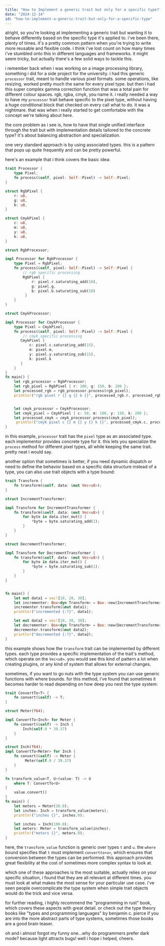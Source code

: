 ```yaml
---
title: "How to Implement a generic trait but only for a specific type?"
date: "2024-12-14"
id: "how-to-implement-a-generic-trait-but-only-for-a-specific-type"
---
```


alright, so you're looking at implementing a generic trait but wanting it to behave differently based on the specific type it's applied to. i've been there, plenty of times. it's a pretty common pattern when you're trying to write more reusable and flexible code. i think i've lost count on how many times i've stumbled onto this in different languages and frameworks. it might seem tricky, but actually there's a few solid ways to tackle this.

i remember back when i was working on a image processing library, something i did for a side project for the university. i had this generic `processor` trait, meant to handle various pixel formats. some operations, like resizing, worked pretty much the same for every pixel type. but then i had this super complex gamma correction function that was a total pain for different colour spaces. rgb, rgba, cmyk, you name it. i really needed a way to have my `processor` trait behave specific to the pixel type, without having a huge conditional block that checked on every call what to do. it was a nightmare. that was when i really started to get comfortable with the concept we're talking about here.

the core problem as i see is, how to have that single unified interface through the trait but with implementation details tailored to the concrete type? it's about balancing abstraction and specialization.

one very standard approach is by using associated types. this is a pattern that pops up quite frequently and can be pretty powerful.

here's an example that i think covers the basic idea:

```rust
trait Processor {
    type Pixel;
    fn process(&self, pixel: Self::Pixel) -> Self::Pixel;
}

struct RgbPixel {
    r: u8,
    g: u8,
    b: u8,
}

struct CmykPixel {
    c: u8,
    m: u8,
    y: u8,
    k: u8,
}

struct RgbProcessor;

impl Processor for RgbProcessor {
    type Pixel = RgbPixel;
    fn process(&self, pixel: Self::Pixel) -> Self::Pixel {
        // rgb specific processing
        RgbPixel {
            r: pixel.r.saturating_add(10),
            g: pixel.g,
            b: pixel.b.saturating_sub(10)
         }
    }
}

struct CmykProcessor;

impl Processor for CmykProcessor {
    type Pixel = CmykPixel;
    fn process(&self, pixel: Self::Pixel) -> Self::Pixel {
        // cmyk specific processing
       CmykPixel {
           c: pixel.c.saturating_add(15),
           m: pixel.m,
           y: pixel.y.saturating_sub(15),
           k: pixel.k
       }
    }
}
fn main() {
    let rgb_processor = RgbProcessor;
    let rgb_pixel = RgbPixel { r: 100, g: 150, b: 200 };
    let processed_rgb = rgb_processor.process(rgb_pixel);
    println!("rgb pixel r {} g {} b {}", processed_rgb.r, processed_rgb.g, processed_rgb.b);


    let cmyk_processor = CmykProcessor;
    let cmyk_pixel = CmykPixel { c: 50, m: 100, y: 150, k: 200 };
    let processed_cmyk = cmyk_processor.process(cmyk_pixel);
     println!("cmyk pixel c {} m {} y {} k {}", processed_cmyk.c, processed_cmyk.m, processed_cmyk.y, processed_cmyk.k);
}

```

in this example, `processor` trait has the `pixel` type as an associated type. each implementor provides concrete type for it. this lets you specialize the `process` method for different pixel types, all while keeping the same trait. pretty neat i would say.

another option that sometimes is better, if you need dynamic dispatch or need to define the behavior based on a specific data structure instead of a type, you can also use trait objects with a type bound:

```rust
trait Transform {
    fn transform(&self, data: &mut Vec<u8>);
}

struct IncrementTransformer;

impl Transform for IncrementTransformer {
    fn transform(&self, data: &mut Vec<u8>) {
        for byte in data.iter_mut() {
            *byte = byte.saturating_add(1);
        }
    }
}

struct DecrementTransformer;

impl Transform for DecrementTransformer {
    fn transform(&self, data: &mut Vec<u8>) {
        for byte in data.iter_mut() {
            *byte = byte.saturating_sub(1);
        }
    }
}


fn main() {
    let mut data1 = vec![10, 20, 30];
    let incrementer: Box<dyn Transform> = Box::new(IncrementTransformer);
    incrementer.transform(&mut data1);
    println!("incremented {:?}", data1);

    let mut data2 = vec![10, 20, 30];
    let decrementer: Box<dyn Transform> = Box::new(DecrementTransformer);
    decrementer.transform(&mut data2);
    println!("decremented {:?}", data2);
}

```

this example shows how the `transform` trait can be implemented by different types. each type provides a specific implementation of the trait's method, which operate on the `Vec<u8>`. you would see this kind of pattern a lot when creating plugins, or any kind of system that allows for external changes.

sometimes, if you want to go nuts with the type system you can use generic functions with where bounds. for this method, i've found that sometimes it becomes harder to read depending on how deep you nest the type system:

```rust
trait ConvertTo<T> {
    fn convert(&self) -> T;
}

struct Meter(f64);

impl ConvertTo<Inch> for Meter {
    fn convert(&self) -> Inch {
        Inch(self.0 * 39.37)
    }
}

struct Inch(f64);
impl ConvertTo<Meter> for Inch {
    fn convert(&self) -> Meter {
         Meter(self.0 / 39.37)
    }
}

fn transform_value<T, U>(value: T) -> U
    where T: ConvertTo<U>
{
    value.convert()
}
fn main() {
    let meters = Meter(10.0);
    let inches: Inch = transform_value(meters);
    println!("inches {}", inches.0);

    let inches = Inch(100.0);
    let meters: Meter = transform_value(inches);
    println!("meters {}", meters.0);
}

```

here, the `transform_value` function is generic over types `t` and `u`. the `where` bound specifies that `t` must implement `convertto<u>`, which ensures that conversion between the types can be performed. this approach provides great flexibility at the cost of sometimes more complex syntax to look at.

which one of these approaches is the most suitable, actually relies on your specific situation, i found that they are all relevant at different times. you must look at what makes the most sense for your particular use case. i've seen people overcomplicate the type system when simple trait objects would do the trick and vice versa.

for further reading, i highly recommend the "programming in rust" book, which covers these aspects with great detail. or check out the type theory books like "types and programming languages" by benjamin c. pierce if you are into the more abstract parts of type systems, sometimes those books are a good brain teaser.

oh and i almost forgot my funny one...why do programmers prefer dark mode? because light attracts bugs! well i hope i helped, cheers.
